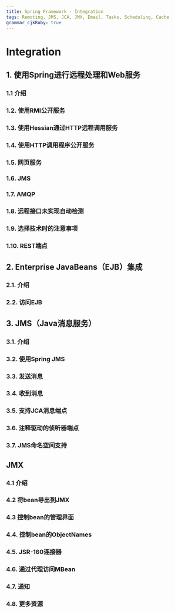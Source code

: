 ```yaml
---
title: Spring Framework - Integration
tags: Remoting, JMS, JCA, JMX, Email, Tasks, Scheduling, Cache
grammar_cjkRuby: true
---
```



# Integration
## 1. 使用Spring进行远程处理和Web服务
### 1.1 介绍
### 1.2. 使用RMI公开服务
### 1.3. 使用Hessian通过HTTP远程调用服务
### 1.4. 使用HTTP调用程序公开服务
### 1.5. 网页服务
### 1.6. JMS
### 1.7. AMQP
### 1.8. 远程接口未实现自动检测
### 1.9. 选择技术时的注意事项
### 1.10. REST端点
## 2. Enterprise JavaBeans（EJB）集成
### 2.1. 介绍
### 2.2. 访问EJB
## 3. JMS（Java消息服务）
### 3.1. 介绍
### 3.2. 使用Spring JMS
### 3.3. 发送消息
### 3.4. 收到消息
### 3.5. 支持JCA消息端点
### 3.6. 注释驱动的侦听器端点
### 3.7. JMS命名空间支持
## JMX
### 4.1 介绍
### 4.2 将bean导出到JMX
### 4.3 控制bean的管理界面
### 4.4. 控制bean的ObjectNames
### 4.5. JSR-160连接器
### 4.6. 通过代理访问MBean
### 4.7. 通知
### 4.8. 更多资源
